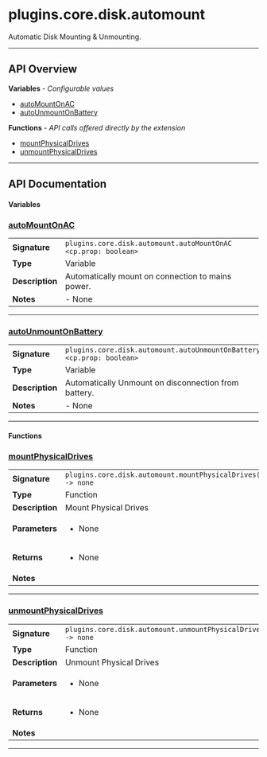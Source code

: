 # plugins.core.disk.automount

Automatic Disk Mounting & Unmounting.

---

## API Overview
**Variables** - _Configurable values_
 * [autoMountOnAC](#automountonac)
 * [autoUnmountOnBattery](#autounmountonbattery)

**Functions** - _API calls offered directly by the extension_
 * [mountPhysicalDrives](#mountphysicaldrives)
 * [unmountPhysicalDrives](#unmountphysicaldrives)


---

## API Documentation

#### Variables


### [autoMountOnAC](#automountonac)

|                                             |                                                                                     |
| --------------------------------------------|-------------------------------------------------------------------------------------|
| **Signature**                               | `plugins.core.disk.automount.autoMountOnAC <cp.prop: boolean>`                                                                    |
| **Type**                                    | Variable                                                                     |
| **Description**                             | Automatically mount on connection to mains power.                                                                     |
| **Notes**                                   | - None |

---


### [autoUnmountOnBattery](#autounmountonbattery)

|                                             |                                                                                     |
| --------------------------------------------|-------------------------------------------------------------------------------------|
| **Signature**                               | `plugins.core.disk.automount.autoUnmountOnBattery <cp.prop: boolean>`                                                                    |
| **Type**                                    | Variable                                                                     |
| **Description**                             | Automatically Unmount on disconnection from battery.                                                                     |
| **Notes**                                   | - None |

---

#### Functions


### [mountPhysicalDrives](#mountphysicaldrives)

|                                             |                                                                                     |
| --------------------------------------------|-------------------------------------------------------------------------------------|
| **Signature**                               | `plugins.core.disk.automount.mountPhysicalDrives() -> none`                                                                    |
| **Type**                                    | Function                                                                     |
| **Description**                             | Mount Physical Drives                                                                     |
| **Parameters**                              | <ul><li>None</li></ul> |
| **Returns**                                 | <ul><li>None</li></ul>          |
| **Notes**                                   | <ul></ul> |

---


### [unmountPhysicalDrives](#unmountphysicaldrives)

|                                             |                                                                                     |
| --------------------------------------------|-------------------------------------------------------------------------------------|
| **Signature**                               | `plugins.core.disk.automount.unmountPhysicalDrives() -> none`                                                                    |
| **Type**                                    | Function                                                                     |
| **Description**                             | Unmount Physical Drives                                                                     |
| **Parameters**                              | <ul><li>None</li></ul> |
| **Returns**                                 | <ul><li>None</li></ul>          |
| **Notes**                                   | <ul></ul> |

---

